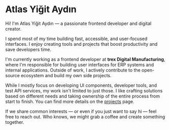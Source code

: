 # Atlas Yiğit Aydın

Hi! I'm Atlas Yiğit Aydın — a passionate frontend developer and digital creator.

I spend most of my time building fast, accessible, and user-focused interfaces. I enjoy creating tools and projects that boost productivity and save developers time.

I'm currently working as a frontend developer at **trex Digital Manufacturing**, where I'm responsible for building user interfaces for ERP systems and internal applications. Outside of work, I actively contribute to the open-source ecosystem and build my own side projects.

While I mostly focus on developing UI components, developer tools, and test API services, my work isn't limited to just those. I like crafting solutions based on different needs and taking ownership of the entire process from start to finish. You can find more details on the [projects](/projects) page.

<!-- Outside of code, I enjoy taking photos and collecting little things that catch my eye. If you're curious, feel free to [check out my photo collection](/photos). -->

If we share common interests — or even if you just want to say hi — feel free to reach out. Who knows, we might grab a coffee and create something together.
